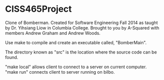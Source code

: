 CISS465Project
==============

Clone of Bomberman. Created for Software Engineering Fall 2014 as taught by Dr. Yihsiang Liow in Columbia College.
Brought to you by A-Squared with members Andrew Graham and Andrew Woods.

Use make to compile and create an executable called, "BomberMain". 

The directory known as "src" is the location where the source code can be found. 

"make local" allows client to connect to a server on current computer.
"make run" connects client to server running on bilbo.
